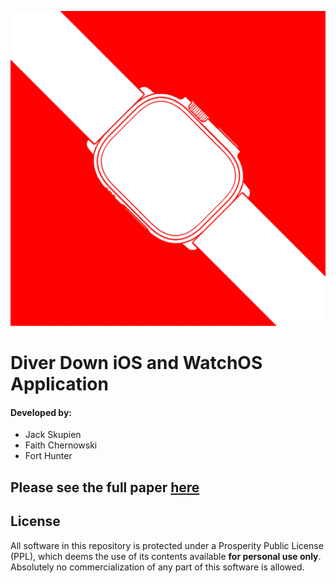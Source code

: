 ![image](logo-4.png)
# Diver Down iOS and WatchOS Application
#### Developed by:
* Jack Skupien
* Faith Chernowski
* Fort Hunter

## Please see the full paper [here](https://drive.google.com/uc?export=download&id=1n2JJLHxvNATn6pjkhKKI5rOQZSwYXr5Q)

## License
All software in this repository is protected under a Prosperity Public License (PPL), which deems the use of its contents available **for personal use only**. Absolutely no commercialization of any part of this software is allowed.

